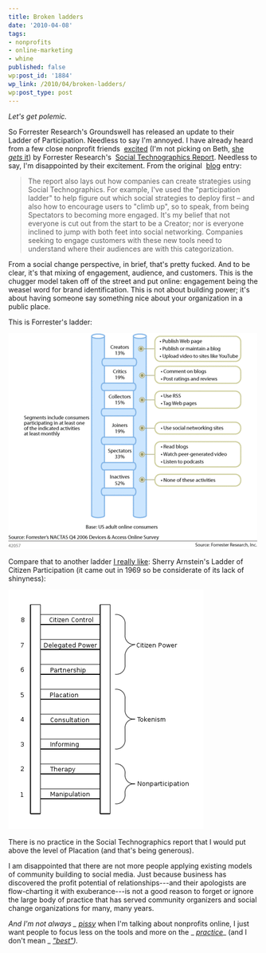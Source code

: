 ```yaml
---
title: Broken ladders
date: '2010-04-08'
tags:
- nonprofits
- online-marketing
- whine
published: false
wp:post_id: '1884'
wp_link: /2010/04/broken-ladders/
wp:post_type: post
---
```


_Let's get polemic._

So Forrester Research's Groundswell has released an update to their Ladder of Participation. Needless to say I'm annoyed. I have already heard from a few close nonprofit friends  [excited](http://www.forrester.com/Research/Document/0,7211,42057,00.html) (I'm not picking on Beth, [she _gets_ it](http://beth.typepad.com/beths_blog/2009/03/sxsw-social-media-for-social-good-bbq.html)) by Forrester Research's  [Social Technographics Report](http://forrester.typepad.com/groundswell/2007/04/forresters_new_.html). Needless to say, I'm disappointed by their excitement. From the original  [blog](http://forrester.typepad.com/groundswell/2007/04/forresters_new_.html) entry:

> The report also lays out how companies can create strategies using Social Technographics. For example, I've used the "participation ladder" to help figure out which social strategies to deploy first – and also how to encourage users to "climb up", so to speak, from being Spectators to becoming more engaged. It's my belief that not everyone is cut out from the start to be a Creator; nor is everyone inclined to jump with both feet into social networking. Companies seeking to engage customers with these new tools need to understand where their audiences are with this categorization.

From a social change perspective, in brief, that's pretty fucked. And to be clear, it's that mixing of engagement, audience, and customers. This is the chugger model taken off of the street and put online: engagement being the weasel word for brand identification. This is not about building power; it's about having someone say something nice about your organization in a public place.

This is Forrester's ladder:

[ ![](2010-04-08-Broken-ladders/Ladder_3.gif "Ladder_3") ](2010-04-08-Broken-ladders/Ladder_3.gif)

Compare that to another ladder [I really like](http://www.island94.org/2009/10/we-participate-they-profit/): Sherry Arnstein's Ladder of Citizen Participation (it came out in 1969 so be considerate of its lack of shinyness):

![](2010-04-08-Broken-ladders/ladder-of-citizen-participation.gif "Ladder of Civic Participation")

There is no practice in the Social Technographics report that I would put above the level of Placation (and that's being generous).

I am disappointed that there are not more people applying existing models of community building to social media. Just because business has discovered the profit potential of relationships---and their apologists are flow-charting it with exuberance---is not a good reason to forget or ignore the large body of practice that has served community organizers and social change organizations for many, many years.

_And I'm not always _ [_pissy_](http://www.island94.org/2009/02/online-fundraising-please-do-it-right/)_ when I'm talking about nonprofits online, I just want people to focus less on the tools and more on the _ [_practice_](http://www.island94.org/2008/09/exploring-poverty-participation-practice-imagination-and-exploration/)_ (and I don't mean _ [_"best"_](http://www.island94.org/2009/10/chasing-best-practices/)_)._
